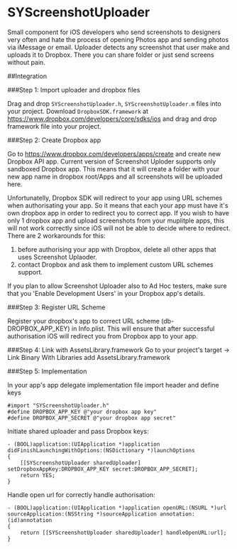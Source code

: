 SYScreenshotUploader
====================

Small component for iOS developers who send screenshots to designers very often and hate the process of opening Photos app and sending photos via iMessage or email. Uploader detects any screenshot that user make and uploads it to Dropbox. There you can share folder or just send screens without pain.

##Integration

###Step 1: Import uploader and dropbox files

Drag and drop `SYScreenshotUploader.h`, `SYScreenshotUploader.m` files into your project. Download `DropboxSDK.framework` at https://www.dropbox.com/developers/core/sdks/ios and drag and drop framework file into your project.  

###Step 2: Create Dropbox app

Go to https://www.dropbox.com/developers/apps/create and create new Dropbox API app. Current version of Screenshot Uploder supports only sandboxed Dropbox app. This means that it will create a folder with your new app name in dropbox root/Apps and all screenshots will be uploaded here.

Unfortunatelly, Dropbox SDK will redirect to your app using URL schemes when authorisating your app. So it means that each your app must have it's own dropbox app in order to redirect you to correct app. If you wish to have only 1 dropbox app and upload screenshots from your muplitple apps, this will not work correctly since iOS will not be able to decide where to redirect. There are 2 workarounds for this:

1. before authorising your app with Dropbox, delete all other apps that uses Screenshot Uplaoder.
2. contact Dropbox and ask them to implement custom URL schemes support.

If you plan to allow Screenshot Uploader also to Ad Hoc testers, make sure that you 'Enable Development Users' in your Dropbox app's details.

###Step 3: Register URL Scheme

Register your dropbox's app to correct URL scheme (db-DROPBOX_APP_KEY) in Info.plist. This will ensure that after successful authorisation iOS will redirect you from Dropbox app to your app.

###Step 4: Link with AssetsLibrary.framework
Go to your project's target -> Link Binary With Libraries add AssetsLibrary.framework

###Step 5: Implementation

In your app's app delegate implementation file import header and define keys

```objC
#import "SYScreenshotUploader.h"
#define DROPBOX_APP_KEY @"your dropbox app key"
#define DROPBOX_APP_SECRET @"your dropbox app secret"
```

Initiate shared uploader and pass Dropbox keys:

```objC
- (BOOL)application:(UIApplication *)application didFinishLaunchingWithOptions:(NSDictionary *)launchOptions
{
    [[SYScreenshotUploader sharedUploader] setDropboxAppKey:DROPBOX_APP_KEY secret:DROPBOX_APP_SECRET];
    return YES;
}
``` 
 
Handle open url for correctly handle authorisation:

```objC
- (BOOL)application:(UIApplication *)application openURL:(NSURL *)url sourceApplication:(NSString *)sourceApplication annotation:(id)annotation
{
    return [[SYScreenshotUploader sharedUploader] handleOpenURL:url];
}
```
